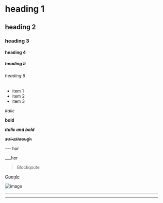 # heading 1
## heading 2
### heading 3
#### heading 4
##### heading 5
###### heading 6

* item 1
* item 2
* item 3

*italic*

**bold**

***italic and bold***

~~strikethrough~~

--- hor

___hor

> Blockqoute

[Google](https://www.google.com)

![image](http://placehold.jp/100x100.png)



---
___

